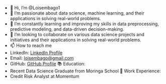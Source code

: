 - 👋 Hi, I’m @Loisembago1
- 👀 I’m passionate about data science, machine learning, and their applications in solving real-world problems.
- 🌱 I’m constantly learning and improving my skills in data preprocessing, predictive modeling, and data-driven decision-making.
- 💞️ I’m looking to collaborate on various data science projects and initiatives and their applications in solving real-world problems.
- 📫 How to reach me
- LinkedIn: [LinkedIn Profile](https://www.linkedin.com/in/loise-m-b43773b7/)
- Email: loisembago@gmail.com
- GitHub: [GitHub Profile](https://github.com/Loisembago1)
📚 Education:
- Recent Data Science Graduate from Moringa School
💼 Work Experience:
- Credit Risk Analyst at Momentum
<!---
🔧 Skills:
- Credit Risk Modeling
- Data Analysis and Visualization
- Machine Learning and Predictive Modeling
- Python, R, SQL
- Financial Data Analysis

📈 Check out my GitHub repositories for data science projects!

<!---
Loisembago1/Loisembago1 is a ✨ special ✨ repository because its `README.md` (this file) appears on your GitHub profile.
You can click the Preview link to take a look at my latest projects and contributions.
--->
